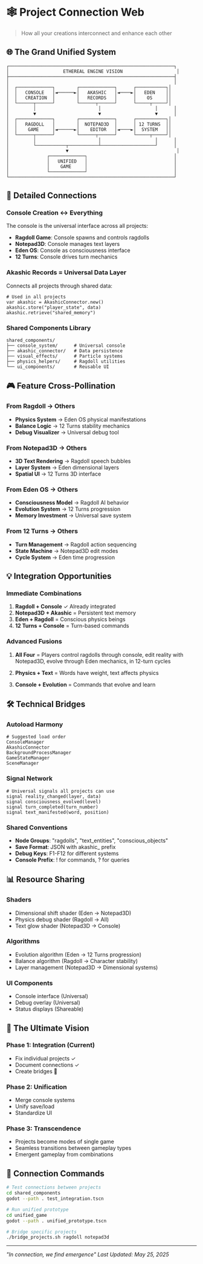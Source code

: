# 🕸️ Project Connection Web

> How all your creations interconnect and enhance each other

## 🌐 The Grand Unified System

```
┌─────────────────────────────────────────────────────────────┐
│                    ETHEREAL ENGINE VISION                    │
├─────────────────────────────────────────────────────────────┤
│                                                             │
│  ┌─────────────┐        ┌─────────────┐      ┌───────────┐│
│  │   CONSOLE   │◄──────►│   AKASHIC   │◄────►│   EDEN    ││
│  │   CREATION  │        │   RECORDS   │      │    OS     ││
│  └──────┬──────┘        └──────┬──────┘      └─────┬─────┘│
│         │                       │                    │      │
│         ▼                       ▼                    ▼      │
│  ┌─────────────┐        ┌─────────────┐      ┌───────────┐│
│  │   RAGDOLL   │        │  NOTEPAD3D  │      │ 12 TURNS  ││
│  │    GAME     │◄──────►│    EDITOR   │◄────►│  SYSTEM   ││
│  └──────┬──────┘        └──────┬──────┘      └─────┬─────┘│
│         │                       │                    │      │
│         └───────────┬───────────┴────────────────────┘      │
│                     ▼                                        │
│              ┌─────────────┐                                │
│              │   UNIFIED   │                                │
│              │    GAME     │                                │
│              └─────────────┘                                │
└─────────────────────────────────────────────────────────────┘
```

## 🔗 Detailed Connections

### Console Creation ↔ Everything
The console is the universal interface across all projects:
- **Ragdoll Game**: Console spawns and controls ragdolls
- **Notepad3D**: Console manages text layers
- **Eden OS**: Console as consciousness interface
- **12 Turns**: Console drives turn mechanics

### Akashic Records = Universal Data Layer
Connects all projects through shared data:
```gdscript
# Used in all projects
var akashic = AkashicConnector.new()
akashic.store("player_state", data)
akashic.retrieve("shared_memory")
```

### Shared Components Library
```
shared_components/
├── console_system/      # Universal console
├── akashic_connector/   # Data persistence
├── visual_effects/      # Particle systems
├── physics_helpers/     # Ragdoll utilities
└── ui_components/       # Reusable UI
```

## 🎮 Feature Cross-Pollination

### From Ragdoll → Others
- **Physics System** → Eden OS physical manifestations
- **Balance Logic** → 12 Turns stability mechanics
- **Debug Visualizer** → Universal debug tool

### From Notepad3D → Others
- **3D Text Rendering** → Ragdoll speech bubbles
- **Layer System** → Eden dimensional layers
- **Spatial UI** → 12 Turns 3D interface

### From Eden OS → Others
- **Consciousness Model** → Ragdoll AI behavior
- **Evolution System** → 12 Turns progression
- **Memory Investment** → Universal save system

### From 12 Turns → Others
- **Turn Management** → Ragdoll action sequencing
- **State Machine** → Notepad3D edit modes
- **Cycle System** → Eden time progression

## 💡 Integration Opportunities

### Immediate Combinations
1. **Ragdoll + Console** ✓ Already integrated
2. **Notepad3D + Akashic** = Persistent text memory
3. **Eden + Ragdoll** = Conscious physics beings
4. **12 Turns + Console** = Turn-based commands

### Advanced Fusions
1. **All Four** = Players control ragdolls through console, edit reality with Notepad3D, evolve through Eden mechanics, in 12-turn cycles

2. **Physics + Text** = Words have weight, text affects physics

3. **Console + Evolution** = Commands that evolve and learn

## 🛠️ Technical Bridges

### Autoload Harmony
```gdscript
# Suggested load order
ConsoleManager
AkashicConnector
BackgroundProcessManager
GameStateManager
SceneManager
```

### Signal Network
```gdscript
# Universal signals all projects can use
signal reality_changed(layer, data)
signal consciousness_evolved(level)
signal turn_completed(turn_number)
signal text_manifested(word, position)
```

### Shared Conventions
- **Node Groups**: "ragdolls", "text_entities", "conscious_objects"
- **Save Format**: JSON with akashic_ prefix
- **Debug Keys**: F1-F12 for different systems
- **Console Prefix**: ! for commands, ? for queries

## 📊 Resource Sharing

### Shaders
- Dimensional shift shader (Eden → Notepad3D)
- Physics debug shader (Ragdoll → All)
- Text glow shader (Notepad3D → Console)

### Algorithms
- Evolution algorithm (Eden → 12 Turns progression)
- Balance algorithm (Ragdoll → Character stability)
- Layer management (Notepad3D → Dimensional systems)

### UI Components
- Console interface (Universal)
- Debug overlay (Universal)
- Status displays (Shareable)

## 🎯 The Ultimate Vision

### Phase 1: Integration (Current)
- Fix individual projects ✓
- Document connections ✓
- Create bridges 🔄

### Phase 2: Unification
- Merge console systems
- Unify save/load
- Standardize UI

### Phase 3: Transcendence
- Projects become modes of single game
- Seamless transitions between gameplay types
- Emergent gameplay from combinations

## 🔮 Connection Commands

```bash
# Test connections between projects
cd shared_components
godot --path . test_integration.tscn

# Run unified prototype
cd unified_game
godot --path . unified_prototype.tscn

# Bridge specific projects
./bridge_projects.sh ragdoll notepad3d
```

---

*"In connection, we find emergence"*
*Last Updated: May 25, 2025*